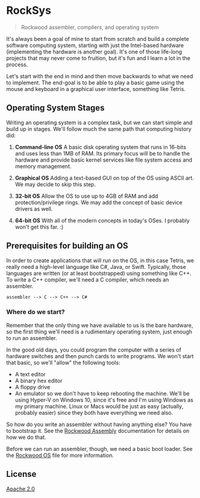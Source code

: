 # RockSys

> Rockwood assembler, compilers, and operating system

It's always been a goal of mine to start from scratch and build a complete
software computing system, starting with just the Intel-based hardware
(implementing the hardware is another goal). It's one of those life-long
projects that may never come to fruition, but it's fun and I learn a lot in the
process.

Let's start with the end in mind and then move backwards to what we need to
implement. The end-goal is to be able to play a basic game using the mouse and
keyboard in a graphical user interface, something like Tetris.

## Operating System Stages

Writing an operating system is a complex task, but we can start simple and build
up in stages. We'll follow much the same path that computing history did:

1. **Command-line OS** A basic disk operating system that runs in 16-bits and
   uses less than 1MB of RAM. Its primary focus will be to handle the hardware
   and provide basic kernel services like file system access and memory
   management.

2. **Graphical OS** Adding a text-based GUI on top of the OS using ASCII art. We
   may decide to skip this step.

3. **32-bit OS** Allow the OS to use up to 4GB of RAM and add
   protection/privilege rings. We may add the concept of basic device drivers as
   well.

4. **64-bit OS** With all of the modern concepts in today's OSes. I probably
   won't get this far. :)

## Prerequisites for building an OS

In order to create applications that will run on the OS, in this case Tetris, we
really need a high-level language like C#, Java, or Swift. Typically, those
languages are written (or at least bootstrapped) using something like C++. To
write a C++ compiler, we'll need a C compiler, which needs an assembler.

`assembler --> C --> C++ --> C#`

### Where do we start?

Remember that the only thing we have available to us is the bare hardware, so
the first thing we'll need is a rudimentary operating system, just enough to run
an assembler.

In the good old days, you could program the computer with a series of hardware
switches and then punch cards to write programs. We won't start that basic, so
we'll "allow" the following tools:

- A text editor
- A binary hex editor
- A floppy drive
- An emulator so we don't have to keep rebooting the machine. We'll be using
  Hyper-V on Windows 10, since it's free and I'm using Windows as my primary
  machine. Linux or Macs would be just as easy (actually, probably easier) since
  they both have everything we need also.

So how do you write an assembler without having anything else? You have to
bootstrap it. See the [Rockwood Assembly](docs/rockasm.md) documentation for
details on how we do that.

Before we can run an assembler, though, we need a basic boot loader. See the
[Rockwood OS](docs/rockos.md) file for more information.

## License

[Apache 2.0](http://www.apache.org/licenses/LICENSE-2.0)
